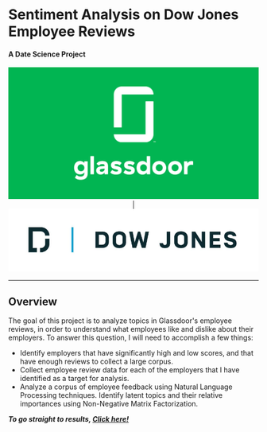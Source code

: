 # Sentiment Analysis on Dow Jones Employee Reviews

#### A Date Science Project

<p align="center">
  <img src="images/glassdoor_logo.png">| <img src="images/Dow Jones_logo.png"/>
</p>
 
___
## Overview
The goal of this project is to analyze topics in Glassdoor's employee reviews, in order to understand what employees like and dislike about their employers. To answer this question, I will need to accomplish a few things:
- Identify employers that have significantly high and low scores, and that have enough reviews to collect a large corpus.
- Collect employee review data for each of the employers that I have identified as a target for analysis.
- Analyze a corpus of employee feedback using Natural Language Processing techniques. Identify latent topics and their relative importances using Non-Negative Matrix Factorization.

***To go straight to results, [Click here!](#results)***
